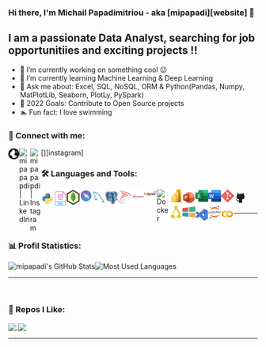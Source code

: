 ### Hi there, I'm Michail Papadimitriou - aka [mipapadi][website] 👋

## I am a passionate Data Analyst, searching for job opportunitiies and exciting projects !!

- 🔭 I’m currently working on something cool 😉
- 📖 I’m currently learning Machine Learning & Deep Learning
- 💬 Ask me about: Excel, SQL, NoSQL, ORM & Python(Pandas, Numpy, MatPlotLib, Seaborn, PlotLy, PySpark)
- 🎯 2022 Goals: Contribute to Open Source projects
- 🏊 Fun fact: I love swimming

### 🔗 Connect with me:

<img align="left" alt="mipapapdi.com" width="22px" src="https://raw.githubusercontent.com/iconic/open-iconic/master/svg/globe.svg" />
<img align="left" alt="mipapapdi | LinkedIn" width="22px" src="https://cdn.jsdelivr.net/npm/simple-icons@v3/icons/linkedin.svg" />
[<img align="left" alt="mipapapdi | Instagram" width="22px" src="https://cdn.jsdelivr.net/npm/simple-icons@v3/icons/instagram.svg" />][instagram]

### 🛠️ Languages and Tools:

<img align="left" alt="Python" width="26px" src="https://raw.githubusercontent.com/mipapadi/mipapadi/master/Icons/Python.png" />
<img align="left" alt="SQL" width="26px" src="https://raw.githubusercontent.com/mipapadi/mipapadi/master/Icons/SQL.png" />
<img align="left" alt="MongoDB" width="26px" src="https://raw.githubusercontent.com/mipapadi/mipapadi/master/Icons/MongoDB.png" />
<img align="left" alt="SQLite" width="26px" src="https://raw.githubusercontent.com/mipapadi/mipapadi/master/Icons/SQLite.png" />
<img align="left" alt="MySQL" width="26px" src="https://raw.githubusercontent.com/mipapadi/mipapadi/master/Icons/MySQL.png" />
<img align="left" alt="PostgreSQL" width="26px" src="https://raw.githubusercontent.com/mipapadi/mipapadi/master/Icons/PostgreSQL.png" />
<img align="left" alt="MS SQL Server" width="26px" src="https://raw.githubusercontent.com/mipapadi/mipapadi/master/Icons/MS%20SQL%20Server.png" />
<img align="left" alt="SQLAlchemy" width="26px" src="https://raw.githubusercontent.com/mipapadi/mipapadi/master/Icons/SQLAlchemy.png" />
<img align="left" alt="PySpark" width="26px" src="https://raw.githubusercontent.com/mipapadi/mipapadi/master/Icons/PySpark.png" />
<img align="left" alt="Docker" width="26px" src="https://raw.githubusercontent.com/mipapadi/mipapadi/master/Icons/Docker.png" />
<img align="left" alt="Power BI" width="26px" src="https://raw.githubusercontent.com/mipapadi/mipapadi/master/Icons/Power%20BI.png" />
<img align="left" alt="PowerPoint" width="26px" src="https://raw.githubusercontent.com/mipapadi/mipapadi/master/Icons/PowerPoint.png" />
<img align="left" alt="Excel" width="26px" src="https://raw.githubusercontent.com/mipapadi/mipapadi/master/Icons/Excel.png" />
<img align="left" alt="Word" width="26px" src="https://raw.githubusercontent.com/mipapadi/mipapadi/master/Icons/Word.png" />
<img align="left" alt="Git" width="26px" src="https://raw.githubusercontent.com/mipapadi/mipapadi/master/Icons/Git.png" />
<img align="left" alt="GitHub" width="26px" src="https://raw.githubusercontent.com/mipapadi/mipapadi/master/Icons/GitHub.png" />
<img align="left" alt="Linux" width="26px" src="https://raw.githubusercontent.com/mipapadi/mipapadi/master/Icons/Linux.png" />
<img align="left" alt="Windows" width="26px" src="https://raw.githubusercontent.com/mipapadi/mipapadi/master/Icons/Windows.png"  />
<br>
<img align="left" alt="VSCode" width="26px" src="https://raw.githubusercontent.com/mipapadi/mipapadi/master/Icons/VSCode.png" />
<img align="left" alt="Jupyter" width="26px" src="https://raw.githubusercontent.com/mipapadi/mipapadi/master/Icons/Jupyter.png" />
<img align="left" alt="Colab" width="26px" src="https://raw.githubusercontent.com/mipapadi/mipapadi/master/Icons/Colab.png" />

<br>

---

<br>

### 📊 Profil Statistics:

<img align="left" alt="mipapadi's GitHub Stats" src="https://github-readme-stats.vercel.app/api?username=mipapadi&show_icons=true&hide_border=true&theme=radical" />

<img align="left" alt="Most Used Languages" src="https://github-readme-stats.vercel.app/api/top-langs?username=mipapadi&show_icons=true&hide_border=true&langs_count=7&theme=synthwave" />

<br>

---

<br>

### 💜 Repos I Like:

<a href="https://github.com/mipapadi/skytrax_data_analysis">
  <img align="center" src="https://github-readme-stats.vercel.app/api/pin/?username=mipapadi&repo=skytrax_data_analysis&show_owner=True&show_icons=true&hide_border=true&theme=tokyonight" />
</a>
<a href="https://github.com/mipapadi/mipapadi">
  <img align="center" src="https://github-readme-stats.vercel.app/api/pin/?username=mipapadi&repo=mipapadi&show_owner=True&show_icons=true&hide_border=true&theme=tokyonight" />
</a>

<!--
<img align="left" alt="Repos I Like" src="https://github-readme-stats.vercel.app/api/pin/?username=mipapadi&repo=skytrax_data_analysis&show_owner=True&show_icons=true&hide_border=true&theme=tokyonight" />
-->

---

[instagram]: https://www.instagram.com/mipapadi/?hl=en
